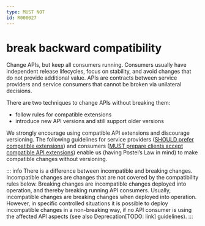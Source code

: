 ```yaml
---
type: MUST NOT
id: R000027
---
```


# break backward compatibility

Change APIs, but keep all consumers running. Consumers usually have independent release lifecycles, focus on stability, and avoid changes that do not provide additional value. APIs are contracts between service providers and service consumers that cannot be broken via unilateral decisions.

There are two techniques to change APIs without breaking them:

- follow rules for compatible extensions
- introduce new API versions and still support older versions

We strongly encourage using compatible API extensions and discourage versioning. The following guidelines for service providers ([SHOULD prefer compatible extensions](#should-prefer-compatible-extensions)) and consumers ([MUST prepare clients accept compatible API extensions](#must-prepare-clients-accept-compatible-api-extensions)) enable us (having Postel’s Law in mind) to make compatible changes without versioning.

::: info
There is a difference between incompatible and breaking changes. Incompatible changes are changes that are not covered by the compatibility rules below. Breaking changes are incompatible changes deployed into operation, and thereby breaking running API consumers. Usually, incompatible changes are breaking changes when deployed into operation.
However, in specific controlled situations it is possible to deploy incompatible changes in a non-breaking way, if no API consumer is using the affected API aspects (see also Deprecation[TODO: link] guidelines).
:::

